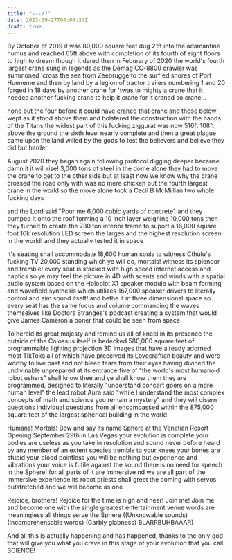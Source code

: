 ```yaml
---
title: "---/?"
date: 2023-09-27T04:04:24Z
draft: true
---
```


By October of 2019
it was 80,000 square feet
dug 21ft into the adamantine humus
and reached 65ft above
with completion of its
fourth of eight floors
to high to dream
though it dared
then in Feburary of 2020
the world's fourth largest crane
sung in legends
as the Demag CC-8800 crawler
was summoned 'cross the sea
from Zeebrugge to the surf'ed shores of Port Hueneme
and then by land by a legion of tractor trailers
numbering 1 and 20
forged in 18 days by another crane
for 'twas to mighty a crane
that it needed another fucking crane to help it crane
for it craned so crane...

none but the four before it could have craned that crane
and those below wept
as it stood above them
and bolstered the construction with the hands of the Titans
the widest part of this fucking ziggurat was now 516ft
108ft above the ground
the sixth level nearly complete
and then a great plague came upon the land
willed by the gods to test the believers
and believe they did but harder

August 2020 they began again
following protocol
digging deeper
because
damn it
it will rise!
3,000 tons of steel
in the dome alone
they had to move the crane to get to the other side
but at least now we know why the crane crossed the road
only with was no mere chicken
but the fourth largest crane in the world
so the move alone took a Cecil B McMillian two whole fucking days

and the Lord said "Pour me 6,000 cubic yards of concrete"
and they pumped it onto the roof
forming a 10 inch layer
weighing 10,000 tons
then they turned to create the 730 ton interior frame
to suport a 16,000 square foot
16k resolution LED screen
the larges and the highest resolution screen
in the world!
and they actually tested it in space

it's seating
shall accommodate 18,600 human souls
to witness Cthulu's fucking TV
20,000 standing
which ye will do, mortals!
witness its splendor and tremble!
every seat is stacked with high speed internet access and haptics
so ye may feel the picture in 4D
with scents and winds
with a spatial audio system based on the Holoplot X1 speaker module
with beam forming and wavefield synthesis
which utilizes 167,000 speaker drivers
to literally control and aim sound itself!
and bethe it in three dimensional space
so every seat has the same focus and volume
commanding the waves themselves
like Doctors Stranges's podcast
creating a system
that would give James Cameron a boner that could be seen from space

To herald its great majesty
and remind us all of kneel in its presence
the outside of the Colossus itself is bedecked
580,000 square feet of programmable lighting projection
3D images that have already adorned most TikToks
all of which have preceived
its Lovecraftian beauty
and were worthy to live past
and not bleed tears from their eyes
having divined the undivinable unprepared
at its entrance
five of "the world's most humanoid robot ushers"
shall know thee
and ye shall know them
they are programmed, designed to literally "understand concert goers on a more human level"
the lead robot Aura said "while I understand the most complex concepts of math and science you remain a mystery"
and they will disern questions
individual questions from all
encompassed within the 875,000 square feet
of the largest spherical building in the world

Humans! Mortals!
Bow and say its name
Sphere at the Venetian Resort
Opening September 29th in Las Vegas
your evolution is complete
your bodies are useless as you take in resolution and sound
never before heard by any member of an extent species
tremble to your knees
your bones are stupid
your blood pointless
you will be nothing but experience and vibrations
your voice is futile against the sound
there is no need for speech in the Sphere!
for all parts of it are immersive
nd we are all part of the immersive experience
its robot priests shall greet the coming with servos outstretched
and we will become as one

Rejoice, brothers!
Rejoice for the time is nigh and near!
Join me! Join me and become one with the single greatest entertainment venue
words are meaningless
all things serve the Sphere
((Unknowable sounds) (Incomprehensable words) (Garbly glabness) BLARRBUHBAAAR)

And all this is actually happening and has happened, thanks to the only god that will give you what you crave in this stage of your evolution that you call SCIENCE!

